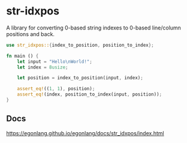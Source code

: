 # str-idxpos

A library for converting 0-based string indexes to 0-based line/column positions and back.

```rust
use str_idxpos::{index_to_position, position_to_index};

fn main () {
    let input = "Hello\nWorld!";
    let index = 8usize;

    let position = index_to_position(input, index);

    assert_eq!((1, 1), position);
    assert_eq!(index, position_to_index(input, position));
}
```

## Docs

https://egonlang.github.io/egonlang/docs/str_idxpos/index.html
